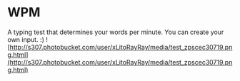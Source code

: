 WPM
===

A typing test that determines your words per minute. You can create your own input. :)
![http://s307.photobucket.com/user/xLitoRayRay/media/test_zpscec30719.png.html](http://s307.photobucket.com/user/xLitoRayRay/media/test_zpscec30719.png.html)
